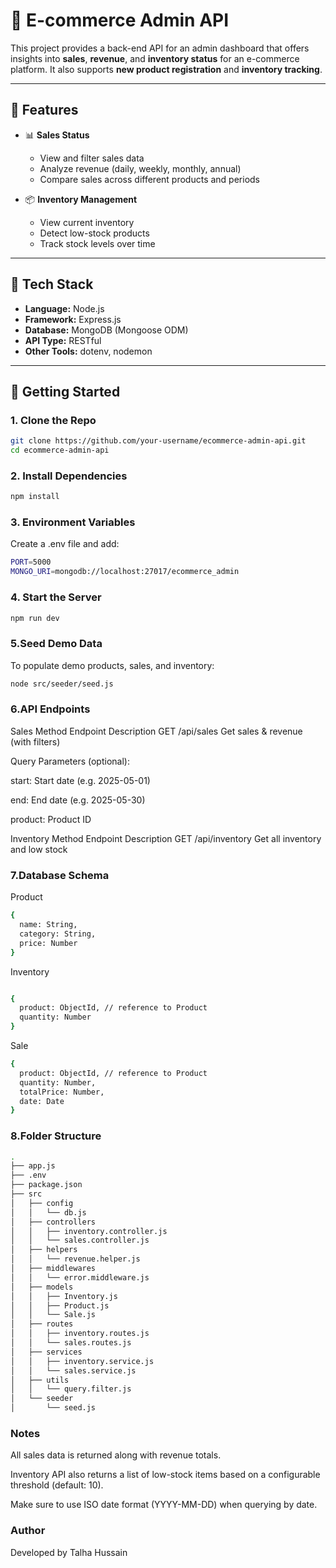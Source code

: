 # 🛒 E-commerce Admin API

This project provides a back-end API for an admin dashboard that offers insights into **sales**, **revenue**, and **inventory status** for an e-commerce platform. It also supports **new product registration** and **inventory tracking**.

---

## 📌 Features

- 📊 **Sales Status**
  - View and filter sales data
  - Analyze revenue (daily, weekly, monthly, annual)
  - Compare sales across different products and periods

- 📦 **Inventory Management**
  - View current inventory
  - Detect low-stock products
  - Track stock levels over time

---

## 🧰 Tech Stack

- **Language:** Node.js
- **Framework:** Express.js
- **Database:** MongoDB (Mongoose ODM)
- **API Type:** RESTful
- **Other Tools:** dotenv, nodemon

---

## 🚀 Getting Started

### 1. Clone the Repo

```bash
git clone https://github.com/your-username/ecommerce-admin-api.git
cd ecommerce-admin-api
```

### 2. Install Dependencies

```bash
npm install
```
### 3. Environment Variables
Create a .env file and add:
```bash
PORT=5000
MONGO_URI=mongodb://localhost:27017/ecommerce_admin
```

### 4. Start the Server
```bash
npm run dev

```
### 5.Seed Demo Data
To populate demo products, sales, and inventory:

```bash
node src/seeder/seed.js

```
### 6.API Endpoints
Sales
Method	Endpoint	Description
GET	/api/sales	Get sales & revenue (with filters)

Query Parameters (optional):

start: Start date (e.g. 2025-05-01)

end: End date (e.g. 2025-05-30)

product: Product ID

Inventory
Method	Endpoint	Description
GET	/api/inventory	Get all inventory and low stock

### 7.Database Schema
Product
```bash
{
  name: String,
  category: String,
  price: Number
}

```
Inventory
```bash

{
  product: ObjectId, // reference to Product
  quantity: Number
}
```
Sale
```bash
{
  product: ObjectId, // reference to Product
  quantity: Number,
  totalPrice: Number,
  date: Date
}
```
### 8.Folder Structure
```bash
.
├── app.js
├── .env
├── package.json
├── src
│   ├── config
│   │   └── db.js
│   ├── controllers
│   │   ├── inventory.controller.js
│   │   └── sales.controller.js
│   ├── helpers
│   │   └── revenue.helper.js
│   ├── middlewares
│   │   └── error.middleware.js
│   ├── models
│   │   ├── Inventory.js
│   │   ├── Product.js
│   │   └── Sale.js
│   ├── routes
│   │   ├── inventory.routes.js
│   │   └── sales.routes.js
│   ├── services
│   │   ├── inventory.service.js
│   │   └── sales.service.js
│   ├── utils
│   │   └── query.filter.js
│   └── seeder
│       └── seed.js

```
### Notes
All sales data is returned along with revenue totals.

Inventory API also returns a list of low-stock items based on a configurable threshold (default: 10).

Make sure to use ISO date format (YYYY-MM-DD) when querying by date.

### Author

Developed by Talha Hussain


